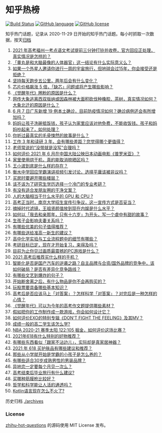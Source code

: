 # 知乎热榜
[![Build Status](https://github.com/ToWeLong/zhihu-hot-questions/workflows/CI/badge.svg)](https://github.com/ToWeLong/zhihu-hot-questions/actions)
[![GitHub language](https://img.shields.io/badge/language-golang-orange.svg)](https://golang.org/)
[![GitHub license](https://img.shields.io/github/license/ToWeLong/zhihu-hot-questions)](https://github.com/ToWeLong/zhihu-hot-questions/blob/main/LICENSE)

知乎热门话题，记录从 2020-11-29 日开始的知乎热门话题。每小时抓取一次数据，按天[归档](./archives)

<!-- BEGIN -->

1. [2021 年高考福州一考点语文考试提前三分钟打铃并收卷，官方回应正处理，真实情况是怎样的？](https://www.zhihu.com/question/463603842)
1. [「睾丸是和大脑最像的人体器官」这一结论有什么实际意义么？](https://www.zhihu.com/question/463156456)
1. [如果一个外星人邀请你进行一周的宇宙旅行，但地球会过15年，你会接受还是拒绝？](https://www.zhihu.com/question/463336626)
1. [坚持每天跑步五公里，两年后会有什么变化？](https://www.zhihu.com/question/418315082)
1. [芯片价格飙涨 5 倍，「缺芯」问题或将产生哪些影响？](https://www.zhihu.com/question/463574415)
1. [《觉醒年代》圈粉的原因是什么？](https://www.zhihu.com/question/460648920)
1. [网传大象逃离西双版纳或因森林被大面积砍伐种橡胶、茶树，真实情况如何？大象北迁的原因是什么？](https://www.zhihu.com/question/463575906)
1. [6 月 7 日广东新增 19 例本土确诊，目前防疫情况如何？确诊病例还会有所增加吗？](https://www.zhihu.com/question/463806780)
1. [妈妈让孩子洗碗抵饭钱，孩子认为家里应该对他免费，不能收饭钱。孩子和妈妈吵起来了，如何处理？](https://www.zhihu.com/question/463356821)
1. [你听过最真实的毛骨悚然的故事是什么？](https://www.zhihu.com/question/458168131)
1. [工作 3 年和读研 3 年，会有哪些差距？您觉得哪个更值得？](https://www.zhihu.com/question/463621272)
1. [老师常说的“没带就是没写”合理吗？](https://www.zhihu.com/question/457033055)
1. [如何评价 2021 年 6 月在中国大陆公映日本动画电影《普罗米亚》？](https://www.zhihu.com/question/462217273)
1. [家里使用烘干机，真的能取消晾晒区吗？](https://www.zhihu.com/question/450607143)
1. [王小波到底是什么样的存在？](https://www.zhihu.com/question/27333174)
1. [衡水中学回应学霸演讲视频引发讨论，选择平庸该被非议吗？](https://www.zhihu.com/question/462967509)
1. [买房时要避开哪些楼层？](https://www.zhihu.com/question/447920355)
1. [该不该为了研究生学历选择一个冷门的专业考研？](https://www.zhihu.com/question/458850143)
1. [有没有适合发朋友圈的干净文案？](https://www.zhihu.com/question/427302918)
1. [人的大脑相当于什么水平的 GPU 和 CPU ?](https://www.zhihu.com/question/404006982)
1. [高考正当时，南京大学招生宣传引争议，这一宣传方式是否妥当？](https://www.zhihu.com/question/463702038)
1. [摘掉时代滤镜，王祖贤颜值放到现在内娱是什么水平？](https://www.zhihu.com/question/460820502)
1. [如何以「我去和亲那年，只有十六岁」为开头，写一个虐中有甜的故事？](https://www.zhihu.com/question/437988845)
1. [生孩子会影响夫妻关系吗？](https://www.zhihu.com/question/369792300)
1. [有哪些优美的句子值得推荐？](https://www.zhihu.com/question/459600599)
1. [有哪些送给准高一新生的建议？](https://www.zhihu.com/question/49779691)
1. [高中化学实验与工业流程题中的细节有哪些？](https://www.zhihu.com/question/383773565)
1. [考研目标已定，现在才开始复习，来得及吗？](https://www.zhihu.com/question/463136813)
1. [目前为止你见过画质最震撼的PC游戏是什么？](https://www.zhihu.com/question/334549140)
1. [2021 高考后推荐买什么样的手机？](https://www.zhihu.com/question/460386683)
1. [智能化是否是国产汽车的逆袭之路？自主品牌与合资/国外品牌的竞争中，该如何破局？是否有差异化竞争路线？](https://www.zhihu.com/question/436854466)
1. [有哪些文艺到爆炸的句子？](https://www.zhihu.com/question/308829198)
1. [开始断舍离之后，有什么物品是你不会再购买的？](https://www.zhihu.com/question/457895008)
1. [玩股票要具备哪些基本知识？](https://www.zhihu.com/question/19807409)
1. [高考后是否应该马上「对答案」？怎样科学「对答案」？对完后是一种怎样的心情？](https://www.zhihu.com/question/463614773)
1. [《觉醒年代》可以为今年的高考作文题提供哪些素材？](https://www.zhihu.com/question/463608592)
1. [假如把你的工作制作成一款游戏，你会如何设计它？](https://www.zhihu.com/question/462775862)
1. [如何评价EXO的特别专辑《DON'T FIGHT THE FEELING》及其MV？](https://www.zhihu.com/question/458831246)
1. [成绩一般的高二学生该怎么学?](https://www.zhihu.com/question/463170914)
1. [NBA 2020-21 赛季太阳 122:105 掘金，如何评价这场比赛？](https://www.zhihu.com/question/463814681)
1. [2021年618有什么特别的好物推荐？](https://www.zhihu.com/question/461478895)
1. [有哪些东西看似「跟家不沾边儿」，实际却是真家居神器？](https://www.zhihu.com/question/454606011)
1. [2021 年 618 买护肤品有哪些建议和推荐？](https://www.zhihu.com/question/397144646)
1. [那些从小学就开始是学霸的小孩子是怎么养的？](https://www.zhihu.com/question/427567462)
1. [有哪些适合30岁成熟男性的男装品牌？](https://www.zhihu.com/question/265777777)
1. [异地恋一定要每个月见一次么？](https://www.zhihu.com/question/459310231)
1. [高考结束后毕业旅行有什么建议?](https://www.zhihu.com/question/459962607)
1. [买哪种筋膜枪比较好？](https://www.zhihu.com/question/376327980)
1. [哲学和科学能让人活的通透吗？](https://www.zhihu.com/question/463258300)
1. [Kotlin语言现在怎么不火了?](https://www.zhihu.com/question/461471019)

<!-- END -->

历史归档 [./archives](./archives)


### License
[zhihu-hot-questions](https://github.com/towelong/zhihu-hot-questions) 的源码使用 MIT License 发布。
